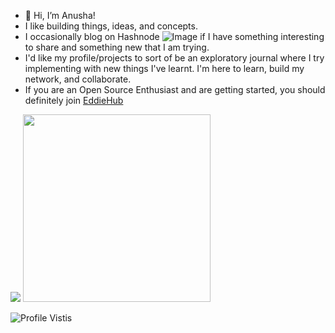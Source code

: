 - 👋 Hi, I’m Anusha!
- I like building things, ideas, and concepts.
- I occasionally blog on Hashnode ![Image](https://img.shields.io/badge/Hashnode-2962FF?style=for-the-badge&logo=hashnode&logoColor=white) if I have something interesting to share and something new that I am trying.
- I'd like my profile/projects to sort of be an exploratory journal where I try implementing with new things I've learnt. I'm here to learn, build my network, and collaborate.
- If you are an Open Source Enthusiast and are getting started, you should definitely join [EddieHub](https://github.com/EddieHubCommunity)

<div class="row">
<div class="col">
<img src="https://github-profile-summary-cards.vercel.app/api/cards/profile-details?username=anushas-dev&theme=vue"/>
<img style="width:300px;height:300px" src="https://github-readme-stats.vercel.app/api/top-langs/?username=anushas-dev"/>
</div>
</div>

![Profile Vistis](https://gpvc.arturio.dev/anushas-dev)
